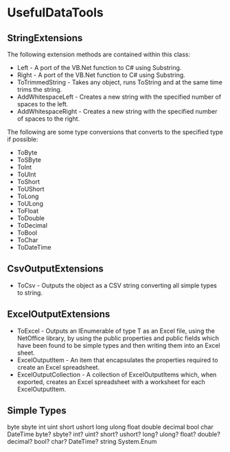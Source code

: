 UsefulDataTools
===============

StringExtensions
----------------
The following extension methods are contained within this class:
* Left - A port of the VB.Net function to C# using Substring.
* Right - A port of the VB.Net function to C# using Substring.
* ToTrimmedString - Takes any object, runs ToString and at the same time trims the string.
* AddWhitespaceLeft - Creates a new string with the specified number of spaces to the left.
* AddWhitespaceRight - Creates a new string with the specified number of spaces to the right.

The following are some type conversions that converts to the specified type if possible:
* ToByte
* ToSByte
* ToInt
* ToUInt
* ToShort
* ToUShort
* ToLong
* ToULong
* ToFloat
* ToDouble
* ToDecimal
* ToBool
* ToChar
* ToDateTime

CsvOutputExtensions
-------------------
* ToCsv - Outputs the object as a CSV string converting all simple types to string.

ExcelOutputExtensions
---------------------
* ToExcel - Outputs an IEnumerable of type T as an Excel file, using the NetOffice library, by using the public properties and public fields  which have been found to be simple types and then writing them into an Excel sheet.
* ExcelOutputItem - An item that encapsulates the properties required to create an Excel spreadsheet.
* ExcelOutputCollection - A collection of ExcelOutputItems which, when exported, creates an Excel spreadsheet with a worksheet for each ExcelOutputItem.

Simple Types
------------
byte
sbyte
int
uint
short
ushort
long
ulong
float
double
decimal
bool
char
DateTime
byte?
sbyte?
int?
uint?
short?
ushort?
long?
ulong?
float?
double?
decimal?
bool?
char?
DateTime?
string
System.Enum
